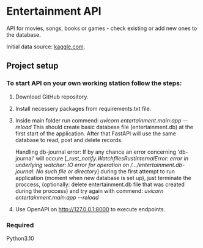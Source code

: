 # Entertainment API
API for movies, songs, books or games - check existing or add new ones to the database.

Initial data source: [kaggle.com](https://www.kaggle.com/).

## Project setup

### To start API on your own working station follow the steps:
1) Download GitHub repository.
2) Install necessery packages from requirements.txt file.
3) Inside main folder run commend:
    *uvicorn entertainment.main:app --reload*
    This should create basic databese file (entertainment.db) at the first start of
    the application. After that FastAPI will use the same database to read, post and
    delete records.

    Handling db-journal error:
    If by any chance an error concerning 'db-journal' will occure
    [*_rust_notify.WatchfilesRustInternalError: error in underlying watcher:
    IO error for operation on /.../entertainment.db-journal: No such file or directory*]
    during the first attempt to run application (moment when new database is set up),
    just terminate the proccess, (optionally: delete entertainment.db file that
    was created during the proccess) and try again with commend:
    *uvicorn entertainment.main:app --reload*
4) Use OpenAPI on http://127.0.0.1:8000 to execute endpoints.

### Required
Python3.10